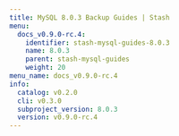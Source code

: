 ```yaml
---
title: MySQL 8.0.3 Backup Guides | Stash
menu:
  docs_v0.9.0-rc.4:
    identifier: stash-mysql-guides-8.0.3
    name: 8.0.3
    parent: stash-mysql-guides
    weight: 20
menu_name: docs_v0.9.0-rc.4
info:
  catalog: v0.2.0
  cli: v0.3.0
  subproject_version: 8.0.3
  version: v0.9.0-rc.4
---
```


